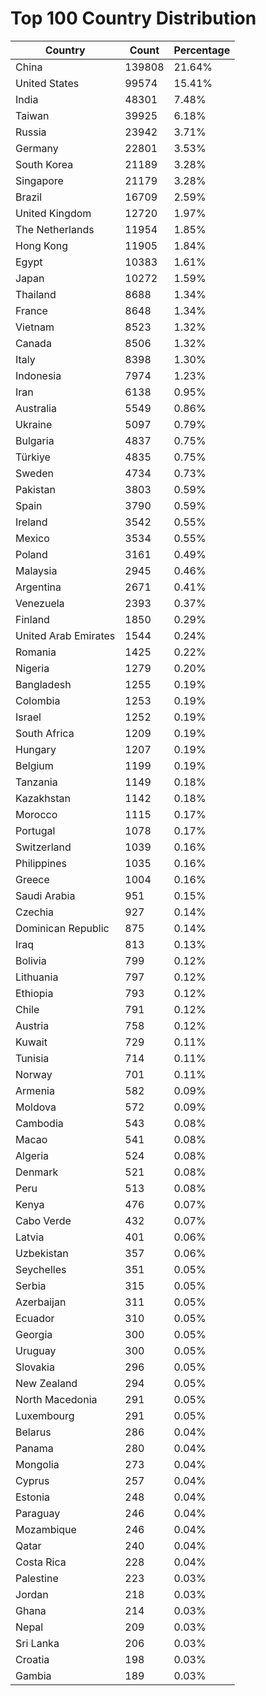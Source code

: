 # Top 100 Country Distribution
| Country | Count | Percentage |
|----|----|----|
| China | 139808 | 21.64% |
| United States | 99574 | 15.41% |
| India | 48301 | 7.48% |
| Taiwan | 39925 | 6.18% |
| Russia | 23942 | 3.71% |
| Germany | 22801 | 3.53% |
| South Korea | 21189 | 3.28% |
| Singapore | 21179 | 3.28% |
| Brazil | 16709 | 2.59% |
| United Kingdom | 12720 | 1.97% |
| The Netherlands | 11954 | 1.85% |
| Hong Kong | 11905 | 1.84% |
| Egypt | 10383 | 1.61% |
| Japan | 10272 | 1.59% |
| Thailand | 8688 | 1.34% |
| France | 8648 | 1.34% |
| Vietnam | 8523 | 1.32% |
| Canada | 8506 | 1.32% |
| Italy | 8398 | 1.30% |
| Indonesia | 7974 | 1.23% |
| Iran | 6138 | 0.95% |
| Australia | 5549 | 0.86% |
| Ukraine | 5097 | 0.79% |
| Bulgaria | 4837 | 0.75% |
| Türkiye | 4835 | 0.75% |
| Sweden | 4734 | 0.73% |
| Pakistan | 3803 | 0.59% |
| Spain | 3790 | 0.59% |
| Ireland | 3542 | 0.55% |
| Mexico | 3534 | 0.55% |
| Poland | 3161 | 0.49% |
| Malaysia | 2945 | 0.46% |
| Argentina | 2671 | 0.41% |
| Venezuela | 2393 | 0.37% |
| Finland | 1850 | 0.29% |
| United Arab Emirates | 1544 | 0.24% |
| Romania | 1425 | 0.22% |
| Nigeria | 1279 | 0.20% |
| Bangladesh | 1255 | 0.19% |
| Colombia | 1253 | 0.19% |
| Israel | 1252 | 0.19% |
| South Africa | 1209 | 0.19% |
| Hungary | 1207 | 0.19% |
| Belgium | 1199 | 0.19% |
| Tanzania | 1149 | 0.18% |
| Kazakhstan | 1142 | 0.18% |
| Morocco | 1115 | 0.17% |
| Portugal | 1078 | 0.17% |
| Switzerland | 1039 | 0.16% |
| Philippines | 1035 | 0.16% |
| Greece | 1004 | 0.16% |
| Saudi Arabia | 951 | 0.15% |
| Czechia | 927 | 0.14% |
| Dominican Republic | 875 | 0.14% |
| Iraq | 813 | 0.13% |
| Bolivia | 799 | 0.12% |
| Lithuania | 797 | 0.12% |
| Ethiopia | 793 | 0.12% |
| Chile | 791 | 0.12% |
| Austria | 758 | 0.12% |
| Kuwait | 729 | 0.11% |
| Tunisia | 714 | 0.11% |
| Norway | 701 | 0.11% |
| Armenia | 582 | 0.09% |
| Moldova | 572 | 0.09% |
| Cambodia | 543 | 0.08% |
| Macao | 541 | 0.08% |
| Algeria | 524 | 0.08% |
| Denmark | 521 | 0.08% |
| Peru | 513 | 0.08% |
| Kenya | 476 | 0.07% |
| Cabo Verde | 432 | 0.07% |
| Latvia | 401 | 0.06% |
| Uzbekistan | 357 | 0.06% |
| Seychelles | 351 | 0.05% |
| Serbia | 315 | 0.05% |
| Azerbaijan | 311 | 0.05% |
| Ecuador | 310 | 0.05% |
| Georgia | 300 | 0.05% |
| Uruguay | 300 | 0.05% |
| Slovakia | 296 | 0.05% |
| New Zealand | 294 | 0.05% |
| North Macedonia | 291 | 0.05% |
| Luxembourg | 291 | 0.05% |
| Belarus | 286 | 0.04% |
| Panama | 280 | 0.04% |
| Mongolia | 273 | 0.04% |
| Cyprus | 257 | 0.04% |
| Estonia | 248 | 0.04% |
| Paraguay | 246 | 0.04% |
| Mozambique | 246 | 0.04% |
| Qatar | 240 | 0.04% |
| Costa Rica | 228 | 0.04% |
| Palestine | 223 | 0.03% |
| Jordan | 218 | 0.03% |
| Ghana | 214 | 0.03% |
| Nepal | 209 | 0.03% |
| Sri Lanka | 206 | 0.03% |
| Croatia | 198 | 0.03% |
| Gambia | 189 | 0.03% |
